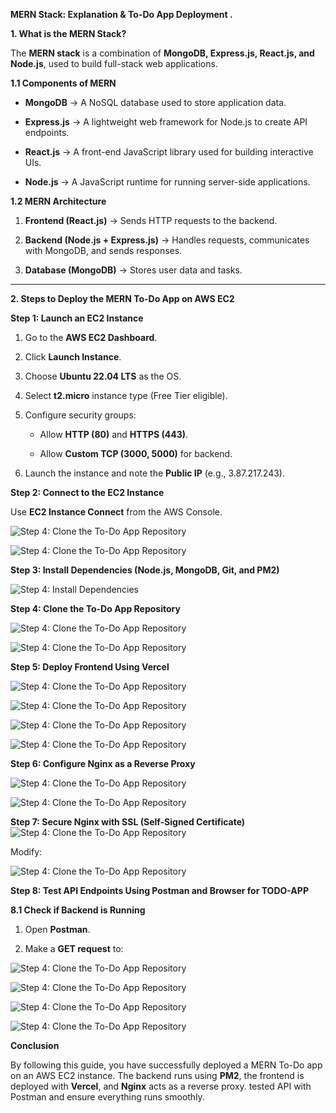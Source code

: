 **MERN Stack: Explanation & To-Do App Deployment .**

**1. What is the MERN Stack?**

The **MERN stack** is a combination of **MongoDB, Express.js, React.js,
and Node.js**, used to build full-stack web applications.

**1.1 Components of MERN**

-   **MongoDB** → A NoSQL database used to store application data.

-   **Express.js** → A lightweight web framework for Node.js to create
    API endpoints.

-   **React.js** → A front-end JavaScript library used for building
    interactive UIs.

-   **Node.js** → A JavaScript runtime for running server-side
    applications.

**1.2 MERN Architecture**

1.  **Frontend (React.js)** → Sends HTTP requests to the backend.

2.  **Backend (Node.js + Express.js)** → Handles requests, communicates
    with MongoDB, and sends responses.

3.  **Database (MongoDB)** → Stores user data and tasks.

------------------------------------------------------------------------

**2. Steps to Deploy the MERN To-Do App on AWS EC2**

**Step 1: Launch an EC2 Instance**

1.  Go to the **AWS EC2 Dashboard**.

2.  Click **Launch Instance**.

3.  Choose **Ubuntu 22.04 LTS** as the OS.

4.  Select **t2.micro** instance type (Free Tier eligible).

5.  Configure security groups:

    -   Allow **HTTP (80)** and **HTTPS (443)**.

    -   Allow **Custom TCP (3000, 5000)** for backend.

6.  Launch the instance and note the **Public IP** (e.g., 3.87.217.243).

**Step 2: Connect to the EC2 Instance**

Use **EC2 Instance Connect** from the AWS Console.

![Step 4: Clone the To-Do App Repository](images/image01.png)

![Step 4: Clone the To-Do App Repository](images/image1.png)

**Step 3: Install Dependencies (Node.js, MongoDB, Git, and PM2)**

![Step 4: Install Dependencies](images/1.png)

**Step 4: Clone the To-Do App Repository**

![Step 4: Clone the To-Do App Repository](images/image2.png)

![Step 4: Clone the To-Do App Repository](images/image22.png)


**Step 5: Deploy Frontend Using Vercel**

![Step 4: Clone the To-Do App Repository](images/image3.png)

![Step 4: Clone the To-Do App Repository](images/image25.png)

![Step 4: Clone the To-Do App Repository](images/image26.png)

![Step 4: Clone the To-Do App Repository](images/image27.png)

**Step 6: Configure Nginx as a Reverse Proxy**

![Step 4: Clone the To-Do App Repository](images/image4.png)

![Step 4: Clone the To-Do App Repository](images/image5.png)

**Step 7: Secure Nginx with SSL (Self-Signed
Certificate)**![Step 4: Clone the To-Do App Repository](images/image6.png)

Modify:

![Step 4: Clone the To-Do App Repository](images/image7.png)

**Step 8: Test API Endpoints Using Postman and Browser for TODO-APP**

**8.1 Check if Backend is Running**

1.  Open **Postman**.

2.  Make a **GET request** to:

![Step 4: Clone the To-Do App Repository](images/image8.png)

![Step 4: Clone the To-Do App Repository](images/image21.png)

![Step 4: Clone the To-Do App Repository](images/image23.png)

![Step 4: Clone the To-Do App Repository](images/image24.png)

**Conclusion**

By following this guide, you have successfully deployed a MERN To-Do app
on an AWS EC2 instance. The backend runs using **PM2**, the frontend is
deployed with **Vercel**, and **Nginx** acts as a reverse proxy. tested
API with Postman and ensure everything runs smoothly.
